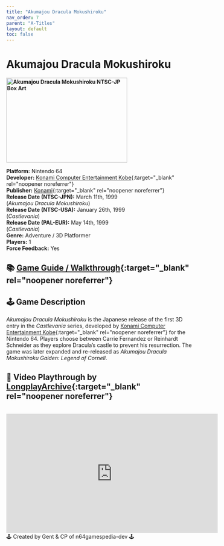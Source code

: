 ```yaml
---
title: "Akumajou Dracula Mokushiroku"
nav_order: 7
parent: "A-Titles"
layout: default
toc: false
---
```


# Akumajou Dracula Mokushiroku
<b>
<img src="https://images.launchbox-app.com/aa7a3f27-700d-412a-8db2-2f755cb91ef5.png" alt="Akumajou Dracula Mokushiroku NTSC-JP Box Art" style="object-fit:cover;width:320px;height:224px"/>
</b>

**Platform:** Nintendo 64  
**Developer:** [Konami Computer Entertainment Kobe](https://en.wikipedia.org/wiki/Konami#Former_subsidiaries){:target="_blank" rel="noopener noreferrer"}  
**Publisher:** [Konami](https://en.wikipedia.org/wiki/Konami){:target="_blank" rel="noopener noreferrer"}  
**Release Date (NTSC-JPN):** March 11th, 1999    
(*Akumajou Dracula Mokushiroku*)    
**Release Date (NTSC-USA):** January 26th, 1999    
(*Castlevania*)    
**Release Date (PAL-EUR):** May 14th, 1999    
(*Castlevania*)    
**Genre:** Adventure / 3D Platformer  
**Players:** 1  
**Force Feedback:** Yes

## 📚 [Game Guide / Walkthrough](https://gamefaqs.gamespot.com/n64/196882-castlevania/faqs/44590){:target="_blank" rel="noopener noreferrer"}

## 🕹️ Game Description
*Akumajou Dracula Mokushiroku* is the Japanese release of the first 3D entry in the *Castlevania* series, developed by [Konami Computer Entertainment Kobe](https://en.wikipedia.org/wiki/Konami#Former_subsidiaries){:target="_blank" rel="noopener noreferrer"} for the Nintendo 64. Players choose between Carrie Fernandez or Reinhardt Schneider as they explore Dracula’s castle to prevent his resurrection. The game was later expanded and re-released as *Akumajou Dracula Mokushiroku Gaiden: Legend of Cornell*.

## 🎥 Video Playthrough by [LongplayArchive](https://www.youtube.com/channel/UCM8XzXipyTsylZ_WsGKmdKQ){:target="_blank" rel="noopener noreferrer"}

<br />
<iframe width="560" height="315" src="https://www.youtube.com/embed/tXWtWyWM3Vg" title="Akumajou Dracula Mokushiroku Playthrough" frameborder="0" allowfullscreen></iframe>

<br />
🕹️ Created by Gent & CP of n64gamespedia-dev 🕹️

<!-- Vault Format: n64gamespedia-dev -->
<!-- Protocol Source: _vault-specs/format-protocol.md -->
